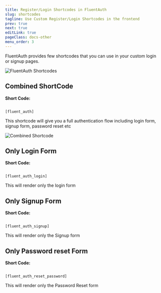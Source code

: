 ```yaml
---
title: Register/Login Shortcodes in FluentAuth
slug: shortcodes
tagline: Use Custom Register/Login Shortcodes in the frontend
prev: true
next: true
editLink: true
pageClass: docs-other
menu_order: 3
---
```


FluentAuth provides few shortcodes that you can use in your custom login or signup pages. 

![FluentAuth Shortcodes](https://fluentauth.com/wp-content/uploads/2022/12/fluent-auth-shortcodes.png)

## Combined ShortCode

**Short Code:**

<code>
<span>[</span>fluent_auth<span>]</span>
</code>

This shortcode will give you a full authentication flow including login form, signup form, password reset etc

![Combined Shortcode](https://fluentauth.com/wp-content/uploads/2022/12/social-login.png)



## Only Login Form

**Short Code:**

<code>
<span>[</span>fluent_auth_login<span>]</span>
</code>

This will render only the login form

## Only Signup Form

**Short Code:**

<code>
<span>[</span>fluent_auth_signup<span>]</span>
</code>

This will render only the Signup form

## Only Password reset Form

**Short Code:**

<code>
<span>[</span>fluent_auth_reset_password<span>]</span>
</code>

This will render only the Password Reset form
